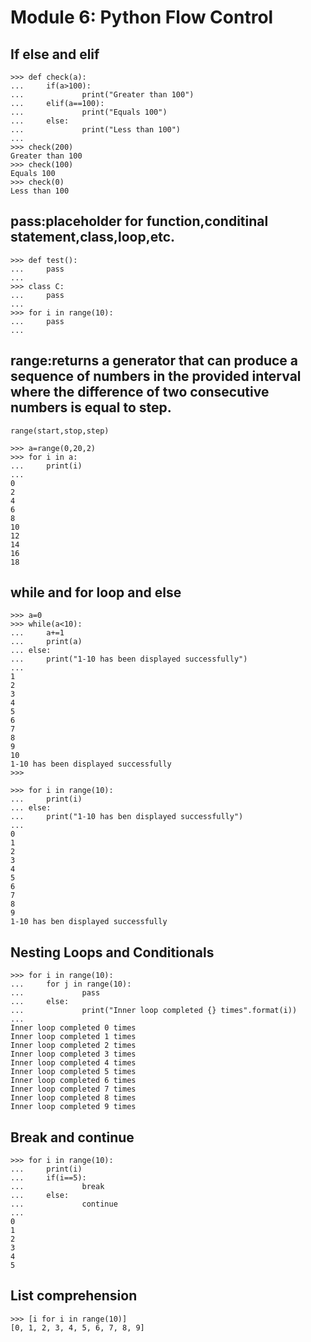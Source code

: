 # Module 6: Python Flow Control
## If else and elif
```
>>> def check(a):
...     if(a>100):
...             print("Greater than 100")
...     elif(a==100):
...             print("Equals 100")
...     else:
...             print("Less than 100")
...
>>> check(200)
Greater than 100
>>> check(100)
Equals 100
>>> check(0)
Less than 100
```
## pass:placeholder for function,conditinal statement,class,loop,etc.
```
>>> def test():
...     pass
...
>>> class C:
...     pass
...
>>> for i in range(10):
...     pass
...
```

## range:returns a generator that can produce a sequence of numbers in the provided interval where the difference of two consecutive numbers is equal to step.
`range(start,stop,step)`
```
>>> a=range(0,20,2)
>>> for i in a:
...     print(i)
...
0
2
4
6
8
10
12
14
16
18
```
## while and for loop and else
```
>>> a=0
>>> while(a<10):
...     a+=1
...     print(a)
... else:
...     print("1-10 has been displayed successfully")
...
1
2
3
4
5
6
7
8
9
10
1-10 has been displayed successfully
>>>
```
```
>>> for i in range(10):
...     print(i)
... else:
...     print("1-10 has ben displayed successfully")
...
0
1
2
3
4
5
6
7
8
9
1-10 has ben displayed successfully
```

## Nesting Loops and Conditionals
```
>>> for i in range(10):
...     for j in range(10):
...             pass
...     else:
...             print("Inner loop completed {} times".format(i))
...
Inner loop completed 0 times
Inner loop completed 1 times
Inner loop completed 2 times
Inner loop completed 3 times
Inner loop completed 4 times
Inner loop completed 5 times
Inner loop completed 6 times
Inner loop completed 7 times
Inner loop completed 8 times
Inner loop completed 9 times
```
## Break and continue
```
>>> for i in range(10):
...     print(i)
...     if(i==5):
...             break
...     else:
...             continue
...
0
1
2
3
4
5
```
## List comprehension
```
>>> [i for i in range(10)]
[0, 1, 2, 3, 4, 5, 6, 7, 8, 9]
```